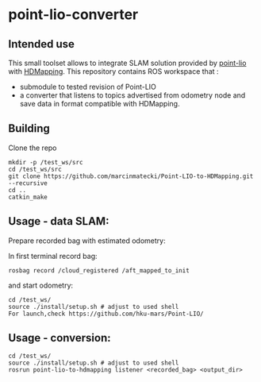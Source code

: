 # point-lio-converter

## Intended use 

This small toolset allows to integrate SLAM solution provided by [point-lio](https://github.com/hku-mars/Point-LIO) with [HDMapping](https://github.com/MapsHD/HDMapping).
This repository contains ROS  workspace that :
  - submodule to tested revision of Point-LIO
  - a converter that listens to topics advertised from odometry node and save data in format compatible with HDMapping.


## Building

Clone the repo
```shell
mkdir -p /test_ws/src
cd /test_ws/src
git clone https://github.com/marcinmatecki/Point-LIO-to-HDMapping.git --recursive
cd ..
catkin_make
```

## Usage - data SLAM:

Prepare recorded bag with estimated odometry:

In first terminal record bag:
```shell
rosbag record /cloud_registered /aft_mapped_to_init
```

and start odometry:
```shell 
cd /test_ws/
source ./install/setup.sh # adjust to used shell
For launch,check https://github.com/hku-mars/Point-LIO/
```

## Usage - conversion:

```shell
cd /test_ws/
source ./install/setup.sh # adjust to used shell
rosrun point-lio-to-hdmapping listener <recorded_bag> <output_dir>
```